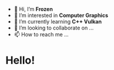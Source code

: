 - 👋 Hi, I’m **Frozen**
- 👀 I’m interested in **Computer Graphics**
- 🌱 I’m currently learning **C++ Vulkan**
- 💞️ I’m looking to collaborate on ...
- 📫 How to reach me ...

# Hello!

<!---
AlterFrozen/AlterFrozen is a ✨ special ✨ repository because its `README.md` (this file) appears on your GitHub profile.
You can click the Preview link to take a look at your changes.
--->

